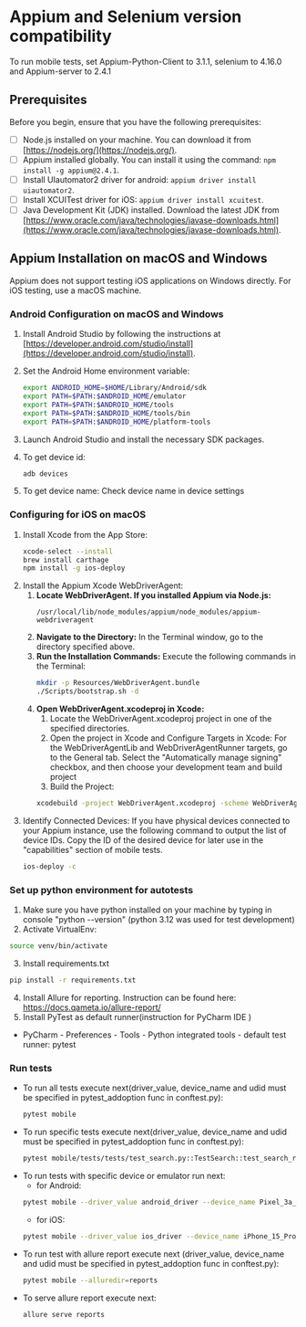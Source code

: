 
# Appium and Selenium version compatibility
To run mobile tests, set Appium-Python-Client to 3.1.1, selenium to 4.16.0 and Appium-server to 2.4.1

## Prerequisites

Before you begin, ensure that you have the following prerequisites:

- [ ] Node.js installed on your machine. You can download it from [https://nodejs.org/](https://nodejs.org/).
- [ ] Appium installed globally. You can install it using the command: `npm install -g appium@2.4.1`.
- [ ] Install UIautomator2 driver for android: `appium driver install uiautomator2`.
- [ ] Install XCUITest driver for iOS: `appium driver install xcuitest`.
- [ ] Java Development Kit (JDK) installed. Download the latest JDK from [https://www.oracle.com/java/technologies/javase-downloads.html](https://www.oracle.com/java/technologies/javase-downloads.html).

## Appium Installation on macOS and Windows

Appium does not support testing iOS applications on Windows directly. For iOS testing, use a macOS machine.

### Android Configuration on macOS and Windows

1. Install Android Studio by following the instructions at [https://developer.android.com/studio/install](https://developer.android.com/studio/install).

2. Set the Android Home environment variable:
   ```bash
   export ANDROID_HOME=$HOME/Library/Android/sdk
   export PATH=$PATH:$ANDROID_HOME/emulator
   export PATH=$PATH:$ANDROID_HOME/tools
   export PATH=$PATH:$ANDROID_HOME/tools/bin
   export PATH=$PATH:$ANDROID_HOME/platform-tools
   ```
   
3. Launch Android Studio and install the necessary SDK packages.
4. To get device id:
   ```bash
   adb devices
   ```
5. To get device name:
   Check device name in device settings


### Configuring for iOS on macOS

1. Install Xcode from the App Store:
   ```bash
   xcode-select --install
   brew install carthage
   npm install -g ios-deploy
   ```
2. Install the Appium Xcode WebDriverAgent:
   1. **Locate WebDriverAgent. If you installed Appium via Node.js:**
        ```
        /usr/local/lib/node_modules/appium/node_modules/appium-webdriveragent
        ```
   2. **Navigate to the Directory:**
      In the Terminal window, go to the directory specified above.
   3. **Run the Installation Commands:**
      Execute the following commands in the Terminal:
      ```bash
      mkdir -p Resources/WebDriverAgent.bundle
      ./Scripts/bootstrap.sh -d
      ```
   4. **Open WebDriverAgent.xcodeproj in Xcode:**
      1. Locate the WebDriverAgent.xcodeproj project in one of the specified directories.
      2. Open the project in Xcode and Configure Targets in Xcode:
      For the WebDriverAgentLib and WebDriverAgentRunner targets, go to the General tab.
      Select the "Automatically manage signing" checkbox, and then choose your development team and build project
      3. Build the Project:
      ```bash
      xcodebuild -project WebDriverAgent.xcodeproj -scheme WebDriverAgentRunner -destination 'id=udid' test
      ```
3. Identify Connected Devices: If you have physical devices connected to your Appium instance, use the following command to output the list of device IDs.
Copy the ID of the desired device for later use in the "capabilities" section of mobile tests.
      ```bash
      ios-deploy -c
      ```


### Set up python environment for autotests

1. Make sure you have python installed on your machine by typing in console "python --version" 
   (python 3.12 was used for test development)
2. Activate VirtualEnv:
  ```bash
  source venv/bin/activate
  ```
3. Install requirements.txt
  ```bash
  pip install -r requirements.txt
  ```
4. Install Allure for reporting. Instruction can be found here: https://docs.qameta.io/allure-report/
5. Install PyTest as default runner(instruction for PyCharm IDE )
- PyCharm - Preferences - Tools - Python integrated tools - default test runner: pytest


### Run tests
- To run all tests execute next(driver_value, device_name and udid must be specified in pytest_addoption
  func in conftest.py):
  ```bash
  pytest mobile
  ```
- To run specific tests execute next(driver_value, device_name and udid must be specified in pytest_addoption
  func in conftest.py):
  ```bash
  pytest mobile/tests/tests/test_search.py::TestSearch::test_search_results
  ```
- To run tests with specific device or emulator run next:
  - for Android:
  ```bash
  pytest mobile --driver_value android_driver --device_name Pixel_3a_API_34_extension_level_7_arm64-v8a --udid emulator-5554 --platform_version 14.0
  ```
  - for iOS:
  ```bash
  pytest mobile --driver_value ios_driver --device_name iPhone_15_Pro  --platform_version 17.0
  ```
- To run test with allure report execute next (driver_value, device_name and udid must be specified in pytest_addoption
  func in conftest.py):
  ```bash
  pytest mobile --alluredir=reports
  ```
- To serve allure report execute next:
  ```bash 
  allure serve reports
  ```

